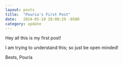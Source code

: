 ```yaml
---
layout: posts
title:  "Pouria's First Post"
date:   2024-05-10 20:00:29 -0500
category: update
---
```

Hey all this is my first post!

I am trying to understand this; so just be open minded!

Bests,
Pouria
